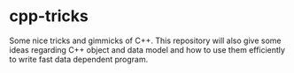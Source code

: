 # cpp-tricks

Some nice tricks and gimmicks of C++. This repository will also give some ideas regarding C++ object and data model and how to use them efficiently to write fast data dependent program.
